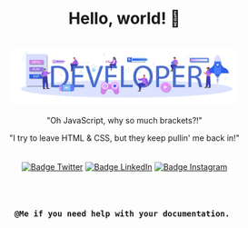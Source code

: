 
<div align = center>

# Hello, world! 👋
<br>
<img src="images/header.png" alt="Girl in a jacket" width=400px>
<br>
<br>
"Oh JavaScript, why so much brackets?!"

"I try to leave HTML & CSS, but they keep pullin' me back in!"
<br>
<br>
<br>
[![Badge Twitter]][Twitter]
[![Badge LinkedIn]][LinkedIn]
[![Badge Instagram]][Instagram]

[Twitter]: https://twitter.com/ilya0x
[Badge Twitter]: https://img.shields.io/twitter/follow/ElectroArchiver?color=1378b7&label=Twitter/X&logo=Twitter&logoColor=FFFFFF&style=for-the-badge&labelColor=1DA1F2

[LinkedIn]: https://www.linkedin.com/in/ilya0x
[Badge LinkedIn]: https://img.shields.io/twitter/follow/ElectroArchiver?color=1378b7&label=LinkedIn&logo=LinkedIn&logoColor=FFFFFF&style=for-the-badge&labelColor=1DA1F2

[Instagram]: https://www.linkedin.com/in/ilya0x
[Badge Instagram]: https://img.shields.io/twitter/follow/ElectroArchiver?color=1378b7&label=Instagram&logo=Instagram&logoColor=FFFFFF&style=for-the-badge&labelColor=1DA1F2
<br>
<br>
<kbd> <br> **@Me if you need help with your documentation.** <br> </kbd>

</div>